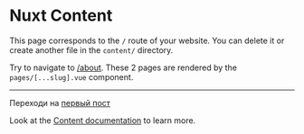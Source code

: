 # Nuxt Content

This page corresponds to the `/` route of your website. You can delete it or create another file in the `content/` directory.

Try to navigate to [/about](/my-blog/content/blog/about.md). These 2 pages are rendered by the `pages/[...slug].vue` component.

---

Переходи на [первый пост](/my-blog/content/blog/first-post.md)

Look at the [Content documentation](https://content.nuxtjs.org/) to learn more.

